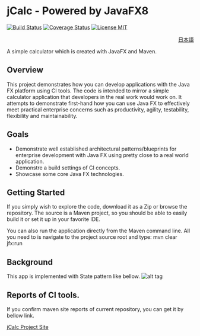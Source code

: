 # jCalc - Powered by JavaFX8

[![Build Status](https://travis-ci.org/nimzo6689/jCalc.svg?branch=master)](https://travis-ci.org/nimzo6689/jCalc)
[![Coverage Status](https://coveralls.io/repos/github/nimzo6689/jCalc/badge.svg?branch=master)](https://coveralls.io/github/nimzo6689/jCalc?branch=master)
[![License MIT](https://img.shields.io/badge/license-MIT-blue.svg)](https://github.com/nimzo6689/jCalc/blob/master/LICENSE)
<p align="right"><a href="ja">日本語</a></p>

A simple calculator which is created with JavaFX and Maven.

## Overview

This project demonstrates how you can develop applications with the Java FX platform using CI tools. The code is intended to mirror a simple calculator application that developers in the real work would work on. It attempts to demonstrate first-hand how you can use Java FX to effectively meet practical enterprise concerns such as productivity, agility, testability, flexibility and maintainability.

## Goals

- Demonstrate well established architectural patterns/blueprints for enterprise development with Java FX using pretty close to a real world application.
- Demonstre a build settings of CI concepts.
- Showcase some core Java FX technologies.

## Getting Started

If you simply wish to explore the code, download it as a Zip or browse the repository.
The source is a Maven project, so you should be able to easily build it or set it up in your favorite IDE.

You can also run the application directly from the Maven command line. All you need to is navigate to the project source root and type: mvn clear jfx:run

## Background

This app is implemented with State pattern like bellow.
![alt tag](https://raw.githubusercontent.com/nimzo6689/jCalc/master/documents/ICalcSate.png)

## Reports of CI tools.

If you confirm maven site reports of current repository, you can get it by bellow link.

[jCalc Project Site](https://nimzo6689.github.io/jCalc/site/)

